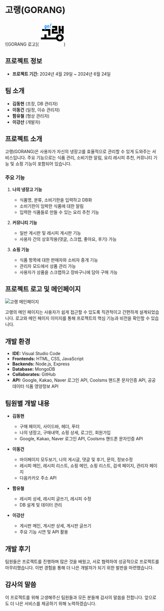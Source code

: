 # 고랭(GORANG)

![GORANG 로고](    <svg width="78" height="80" viewBox="0 0 78 80" fill="none"
                                    xmlns="http://www.w3.org/2000/svg">
                                    <path
                                        d="M54.5 52.7079V58.92H3V52.7079H14.3332V42.3865H21.2565V52.7079H54.5ZM33.8694 46.9809H26.852V31.2121H6.84149V25H33.8702L33.8694 46.9809Z"
                                        fill="black" />
                                    <path
                                        d="M58.4208 40.2H38.6406V24.5252H49.6094V21.0956H39.9259V15H56.0806V30.6247H45.1119V34.1012H58.4208V40.2ZM70.8553 31.4082H67.1381V40.2H60.7586V15H67.1381V25.4494H70.8553V15H77.2806V40.2H70.8553V31.4082Z"
                                        fill="black" />
                                    <path
                                        d="M52.0801 53.5944C52.0801 52.0138 52.4105 50.4796 53.1184 49.0393C53.7792 47.6446 54.676 46.4367 55.8088 45.321C56.9407 44.2983 58.2615 43.4623 59.7726 42.8106C61.2822 42.2063 62.8869 41.8809 64.6325 41.8809C66.3316 41.8809 67.9828 42.2063 69.5411 42.8106C71.0507 43.4615 72.3722 44.2983 73.505 45.321C74.6378 46.4367 75.5337 47.6454 76.2417 49.0393C76.9025 50.4804 77.2801 52.0138 77.2801 53.5944C77.2801 55.268 76.9025 56.8013 76.2417 58.1959C75.5337 59.6371 74.6378 60.8915 73.505 61.9142C72.3722 63.0299 71.0507 63.8667 69.5411 64.4711C67.9836 65.1219 66.3316 65.4009 64.6325 65.4009C62.8861 65.4009 61.2822 65.1219 59.7726 64.4711C58.2615 63.8667 56.9407 63.0299 55.8088 61.9142C54.676 60.8915 53.7792 59.6363 53.1184 58.1959C52.4105 56.8013 52.0801 55.2672 52.0801 53.5944ZM70.3907 53.5944C70.3907 52.897 70.2491 52.1997 69.9659 51.5024C69.6355 50.8516 69.2107 50.2472 68.7388 49.7358C68.1732 49.2245 67.5588 48.8061 66.8988 48.5271C66.1436 48.2482 65.3885 48.1087 64.6333 48.1087C63.8309 48.1087 63.0765 48.2482 62.4158 48.5271C61.6614 48.8061 61.047 49.2245 60.575 49.7358C60.0094 50.2472 59.631 50.8516 59.3486 51.5024C59.0183 52.1997 58.8767 52.897 58.8767 53.5944C58.8767 54.3847 59.0183 55.1285 59.3486 55.7785C59.6318 56.4759 60.0094 57.0802 60.575 57.5451C61.047 58.103 61.6606 58.4749 62.4158 58.7538C63.0765 59.0327 63.8317 59.1722 64.6333 59.1722C66.238 59.1722 67.6068 58.6608 68.7388 57.5459C69.8243 56.4759 70.3907 55.1742 70.3907 53.5944Z"
                                        fill="black" />
                                    <path
                                        d="M33.5385 17.2678C33.3144 17.2678 33.1296 17.2173 32.984 17.1165C32.8383 17.0157 32.7655 16.8588 32.7655 16.646L32.7823 16.5115C32.9727 15.2568 33.2304 13.8284 33.5553 12.2263C33.8802 10.6242 34.1827 9.24064 34.4628 8.07551C34.642 7.3585 35.1294 7 35.9248 7C36.6418 7 37.0003 7.22967 37.0003 7.689C37.0003 7.78983 36.9835 7.90186 36.9499 8.02509C36.6586 9.21264 36.2721 10.6523 35.7904 12.3439C35.3086 14.0244 34.8493 15.4864 34.4124 16.73C34.2891 17.0885 33.9978 17.2678 33.5385 17.2678ZM32.8999 21.2841C32.407 21.2841 32.0317 21.1497 31.774 20.8808C31.5275 20.6119 31.4043 20.259 31.4043 19.8221C31.4043 19.3179 31.5443 18.9146 31.8244 18.6121C32.1157 18.3097 32.519 18.1584 33.0344 18.1584C33.5273 18.1584 33.897 18.2816 34.1435 18.5281C34.4012 18.7634 34.53 19.1163 34.53 19.5868C34.53 20.1022 34.3844 20.5167 34.0931 20.8304C33.8018 21.1329 33.4041 21.2841 32.8999 21.2841Z"
                                        fill="#1E90FF" />
                                    <path
                                        d="M26.212 21C25.5254 21 24.9377 20.8157 24.4489 20.447C23.9717 20.0657 23.611 19.5699 23.3666 18.9597C23.1222 18.3496 23 17.6949 23 16.9958C23 16.0297 23.1629 15.1716 23.4888 14.4216C23.8263 13.6589 24.2801 13.0678 24.8504 12.6483C25.4206 12.2161 26.0607 12 26.7706 12C27.4572 12 28.0449 12.1907 28.5337 12.572C29.0224 12.9407 29.389 13.4301 29.6334 14.0403C29.8778 14.6504 30 15.3051 30 16.0042C30 16.9703 29.8313 17.8347 29.4938 18.5975C29.1563 19.3475 28.6966 19.9386 28.1147 20.3708C27.5445 20.7903 26.9102 21 26.212 21ZM26.404 18.9407C26.7997 18.9407 27.1313 18.7055 27.399 18.2352C27.6783 17.7648 27.818 17.0784 27.818 16.1758C27.818 15.4767 27.7016 14.9492 27.4688 14.5932C27.2361 14.2373 26.9568 14.0593 26.6309 14.0593C26.212 14.0593 25.8628 14.2945 25.5835 14.7648C25.3159 15.2225 25.182 15.9089 25.182 16.8242C25.182 17.5487 25.2984 18.0826 25.5312 18.4258C25.7639 18.7691 26.0549 18.9407 26.404 18.9407Z"
                                        fill="#1E90FF" />
                                    <path
                                        d="M23.5254 16.5493C23.6723 16.5493 23.7853 16.6291 23.8644 16.7887C23.9548 16.9361 24 17.1264 24 17.3597C24 17.6421 23.9605 17.8631 23.8814 18.0228C23.8023 18.1824 23.678 18.3236 23.5085 18.4464C22.5367 19.1585 21.8249 19.6865 21.3729 20.0303L20.2881 20.8223C19.8588 23.364 19.2938 25.3593 18.5932 26.8082C17.904 28.2694 17.0226 29 15.9492 29C15.3729 29 14.904 28.8035 14.5424 28.4106C14.1808 28.03 14 27.5265 14 26.9003C14 26.0285 14.3164 25.0892 14.9492 24.0823C15.5819 23.0878 16.7684 21.8599 18.5085 20.3987L18.6102 19.6804C18.4181 20.0119 18.1638 20.2698 17.8475 20.454C17.5424 20.6259 17.2373 20.7118 16.9322 20.7118C16.2316 20.7118 15.6723 20.4355 15.2542 19.883C14.8362 19.3304 14.6271 18.606 14.6271 17.7096C14.6271 16.7273 14.8362 15.8003 15.2542 14.9285C15.6723 14.0444 16.226 13.3384 16.9153 12.8104C17.6158 12.2701 18.3559 12 19.1356 12C19.3842 12 19.548 12.0553 19.6271 12.1658C19.7175 12.264 19.791 12.4482 19.8475 12.7183C20.0621 12.6692 20.3107 12.6446 20.5932 12.6446C20.8757 12.6446 21.0734 12.6938 21.1864 12.792C21.3107 12.8779 21.3729 13.056 21.3729 13.3261C21.3729 13.4735 21.3672 13.5901 21.3559 13.6761C21.3107 14.0567 21.1695 15.0206 20.9322 16.5677C20.887 16.8624 20.8362 17.1878 20.7797 17.5439C20.7345 17.8877 20.6836 18.2561 20.6271 18.649C21.4972 17.9122 22.3333 17.2615 23.1356 16.6966C23.2825 16.5984 23.4124 16.5493 23.5254 16.5493ZM17.5424 18.8516C17.8023 18.8516 18.0508 18.6797 18.2881 18.3359C18.5254 17.9921 18.6949 17.5009 18.7966 16.8624L19.339 13.7129C18.8757 13.7252 18.4463 13.9216 18.0508 14.3023C17.6554 14.6706 17.339 15.1618 17.1017 15.7757C16.8644 16.3897 16.7458 17.0404 16.7458 17.7281C16.7458 18.1087 16.8136 18.3911 16.9492 18.5753C17.096 18.7595 17.2938 18.8516 17.5424 18.8516ZM16.1356 27.2134C16.4181 27.2134 16.7345 26.8451 17.0847 26.1083C17.4463 25.3716 17.791 24.199 18.1186 22.5905C17.2486 23.4009 16.6215 24.1315 16.2373 24.7822C15.8531 25.433 15.661 26.004 15.661 26.4951C15.661 26.7039 15.6949 26.8758 15.7627 27.0108C15.8418 27.1459 15.9661 27.2134 16.1356 27.2134Z"
                                        fill="#1E90FF" />
                                </svg>)

## 프로젝트 정보
- **프로젝트 기간:** 2024년 4월 29일 ~ 2024년 6월 24일

## 팀 소개
- **김동현** (조장, DB 관리자)
- **이동건** (일정, 이슈 관리자)
- **함유철** (형상 관리자)
- **이강산** (개발자)

## 프로젝트 소개
고랭(GORANG)은 사용자가 자신의 냉장고를 효율적으로 관리할 수 있게 도와주는 서비스입니다. 주요 기능으로는 식품 관리, 소비기한 알림, 요리 레시피 추천, 커뮤니티 기능 및 쇼핑 기능이 포함되어 있습니다.

### 주요 기능
1. **나의 냉장고 기능**
   - 식품명, 분류, 소비기한을 입력하고 DB화
   - 소비기한이 임박한 식품에 대한 알림
   - 입력한 식품들로 만들 수 있는 요리 추천 기능

2. **커뮤니티 기능**
   - 일반 게시판 및 레시피 게시판 기능
   - 사용자 간의 상호작용(댓글, 스크랩, 좋아요, 후기) 가능

3. **쇼핑 기능**
   - 식품 항목에 대한 판매자와 소비자 중개 기능
   - 관리자 모드에서 상품 관리 가능
   - 사용자가 상품을 스크랩하고 장바구니에 담아 구매 가능

## 프로젝트 로고 및 메인페이지
![고랭 메인페이지](./images/mainpage.png)

고랭의 메인 페이지는 사용자가 쉽게 접근할 수 있도록 직관적이고 간편하게 설계되었습니다. 로고와 메인 페이지 이미지를 통해 프로젝트의 핵심 기능과 비전을 확인할 수 있습니다.

## 개발 환경
- **IDE:** Visual Studio Code
- **Frontends:** HTML, CSS, JavaScript
- **Backends:** Node.js, Express
- **Database:** MongoDB
- **Collaborates:** GitHub
- **API:** Google, Kakao, Naver 로그인 API, Coolsms 핸드폰 문자인증 API, 공공데이터 식품 영양정보 API

## 팀원별 개발 내용
- **김동현**
  - 구매 페이지, 사이드바, 헤더, 푸터
  - 나의 냉장고, 구매내역, 쇼핑 상세, 로그인, 회원가입
  - Google, Kakao, Naver 로그인 API, Coolsms 핸드폰 문자인증 API

- **이동건**
  - 마이페이지 모두보기, 나의 게시글, 댓글 및 후기, 문의, 정보수정
  - 레시피 메인, 레시피 리스트, 쇼핑 메인, 쇼핑 리스트, 검색 페이지, 관리자 페이지
  - 다음카카오 주소 API

- **함유철**
  - 레시피 상세, 레시피 글쓰기, 레시피 수정
  - DB 설계 및 데이터 관리

- **이강산**
  - 게시판 메인, 게시판 상세, 게시판 글쓰기
  - 주요 기능 시연 및 API 활용

## 개발 후기
팀원들은 프로젝트를 진행하며 많은 것을 배웠고, 서로 협력하여 성공적으로 프로젝트를 마무리했습니다. 이번 경험을 통해 더 나은 개발자가 되기 위한 발판을 마련했습니다.

## 감사의 말씀
이 프로젝트를 위해 고생해주신 팀원들과 모든 분들께 감사의 말씀을 전합니다. 앞으로도 더 나은 서비스를 제공하기 위해 노력하겠습니다.
